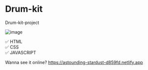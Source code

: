 # Drum-kit
 Drum-kit-project 
 
  ![image](https://user-images.githubusercontent.com/101069377/169130918-96977a68-1028-46b1-9681-ae7731282ef7.png)


✅ HTML <br>
✅ CSS <br>
✅ JAVASCRIPT <br>


Wanna see it online?
https://astounding-stardust-d859fd.netlify.app 





